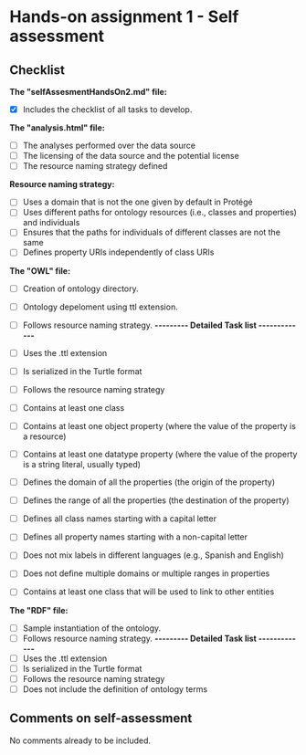 # Hands-on assignment 1 - Self assessment #

## Checklist ##

**The "selfAssesmentHandsOn2.md" file:**

- [X] Includes the checklist of all tasks to develop.

**The "analysis.html" file:**

- [ ]  The analyses performed over the data source
- [ ] The licensing of the data source and the potential license
- [ ] The resource naming strategy defined

**Resource naming strategy:**
- [ ] Uses a domain that is not the one given by default in Protégé
- [ ] Uses different paths for ontology resources (i.e., classes and properties) and individuals
- [ ] Ensures that the paths for individuals of different classes are not the same
- [ ] Defines property URIs independently of class URIs

**The "OWL" file:**

- [ ] Creation of ontology directory.
- [ ] Ontology depeloment using ttl extension.
- [ ] Follows resource naming strategy.
**--------- Detailed Task list -------------**
- [ ] Uses the .ttl extension
- [ ] Is serialized in the Turtle format
- [ ] Follows the resource naming strategy
- [ ] Contains at least one class
- [ ] Contains at least one object property (where the value of the property is a resource)
- [ ] Contains at least one datatype property (where the value of the property is a string literal, usually typed)
- [ ] Defines the domain of all the properties (the origin of the property)
- [ ] Defines the range of all the properties (the destination of the property)
- [ ] Defines all class names starting with a capital letter
- [ ] Defines all property names starting with a non-capital letter
- [ ] Does not mix labels in different languages (e.g., Spanish and English)
- [ ] Does not define multiple domains or multiple ranges in properties
- [ ] Contains at least one class that will be used to link to other entities


**The "RDF" file:**

- [ ] Sample instantiation of the ontology.
- [ ] Follows resource naming strategy.
**--------- Detailed Task list -------------**
- [ ] Uses the .ttl extension
- [ ] Is serialized in the Turtle format
- [ ] Follows the resource naming strategy
- [ ] Does not include the definition of ontology terms

## Comments on self-assessment ##

No comments already to be included.
